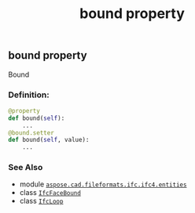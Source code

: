 ﻿---
title: bound property
second_title: Aspose.CAD for Python via .NET API References
description: 
type: docs
weight: 30
url: /aspose.cad.fileformats.ifc.ifc4.entities/ifcfacebound/bound/
is_root: false
---

## bound property


Bound
### Definition:
```python
@property
def bound(self):
    ...
@bound.setter
def bound(self, value):
    ...
```

### See Also
* module [`aspose.cad.fileformats.ifc.ifc4.entities`](../../)
* class [`IfcFaceBound`](/cad/python-net/aspose.cad.fileformats.ifc.ifc4.entities/ifcfacebound)
* class [`IfcLoop`](/cad/python-net/aspose.cad.fileformats.ifc.ifc4.entities/ifcloop)
